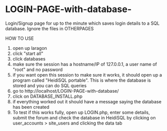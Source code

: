 # LOGIN-PAGE-with-database-
Login/Signup page for up to the minute which saves login details to a SQL database. Ignore the files in OTHERPAGES


HOW TO USE
1. open up laragon
2. click "start all"
3. click databases
4. make sure the session has a hostname/IP of 127.0.0.1, a user name of "root" and no password
5. if you want open this session to make sure it works, it should open up a program called "HeidiSQL portable". This is where the database is stored and you can do SQL queries
6. go to http://localhost/LOGIN-PAGE-with-database/ 
7. click on DATABASE_INSTALL.php
8. if everything worked out it should have a message saying the database has been created
9. To test if this works fully, open up LOGIN.php, enter some details, submit the forum and check the database in HeidiSQL by clicking on user_accounts > site_users and clicking the data tab
